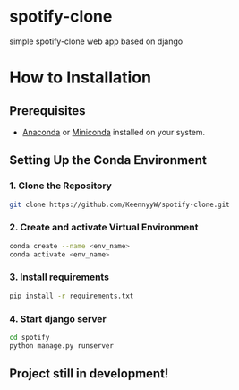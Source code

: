# spotify-clone
simple spotify-clone web app based on django

# How to Installation

## Prerequisites

- [Anaconda](https://www.anaconda.com/products/distribution) or [Miniconda](https://docs.conda.io/en/latest/miniconda.html) installed on your system.

## Setting Up the Conda Environment

### 1. Clone the Repository 

```bash
git clone https://github.com/KeennyyW/spotify-clone.git
```

### 2. Create and activate Virtual Environment 

```bash
conda create --name <env_name>
conda activate <env_name>
```

### 3. Install requirements 

```bash
pip install -r requirements.txt
```

### 4. Start django server 

```bash
cd spotify
python manage.py runserver
```



## Project still in development!




